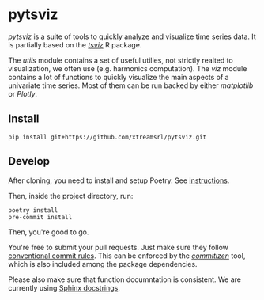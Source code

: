 # pytsviz

*pytsviz* is a suite of tools to quickly analyze and visualize time series data. It is partially based on the [*tsviz*](https://github.com/xtreamsrl/tsviz) R package.

The *utils* module contains a set of useful utilies, not strictly realted to visualization, we often use (e.g. harmonics computation).
The *viz* module contains a lot of functions to quickly visualize the main aspects of a univariate time series. Most of them can be run backed by either *matplotlib* or *Plotly*.


## Install

```shell
pip install git+https://github.com/xtreamsrl/pytsviz.git
```

## Develop

After cloning, you need to install and setup Poetry. See [instructions](https://github.com/python-poetry/poetry#installation).

Then, inside the project directory, run:

```shell
poetry install
pre-commit install
```

Then, you're good to go.

You're free to submit your pull requests. Just make sure they follow [conventional commit rules](https://www.conventionalcommits.org/en/v1.0.0/#specification). This can be enforced by the [*commitizen*](https://commitizen-tools.github.io/commitizen/) tool, which is also included among the package dependencies.

Please also make sure that function documntation is consistent. We are currently using [Sphinx docstrings](https://sphinx-rtd-tutorial.readthedocs.io/en/latest/docstrings.html).
